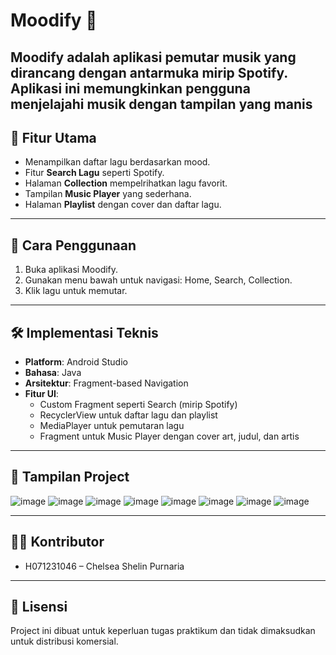 # Moodify 🎵

Moodify adalah aplikasi pemutar musik yang dirancang dengan antarmuka mirip Spotify. Aplikasi ini memungkinkan pengguna menjelajahi musik dengan tampilan yang manis 
---

## 🚀 Fitur Utama

- Menampilkan daftar lagu berdasarkan mood.
- Fitur **Search Lagu** seperti Spotify.
- Halaman **Collection** mempelrihatkan lagu favorit.
- Tampilan **Music Player** yang sederhana.
- Halaman **Playlist** dengan cover dan daftar lagu.

---

## 📱 Cara Penggunaan

1. Buka aplikasi Moodify.
2. Gunakan menu bawah untuk navigasi: Home, Search, Collection.
3. Klik lagu untuk memutar.

---

## 🛠️ Implementasi Teknis

- **Platform**: Android Studio
- **Bahasa**: Java
- **Arsitektur**: Fragment-based Navigation
- **Fitur UI**:
  - Custom Fragment seperti Search (mirip Spotify)
  - RecyclerView untuk daftar lagu dan playlist
  - MediaPlayer untuk pemutaran lagu
  - Fragment untuk Music Player dengan cover art, judul, dan artis

---

## 📂 Tampilan Project

![image](https://github.com/user-attachments/assets/68a3501c-2b34-44eb-a3d7-9bac6adecc47)
![image](https://github.com/user-attachments/assets/fdc51592-a53e-4976-842b-c2872e532f95)
![image](https://github.com/user-attachments/assets/281f4bfe-dd65-41ba-b176-3c5a4cd4c7da)
![image](https://github.com/user-attachments/assets/9b98284e-e012-46a5-917f-c5266a2bcd2f)
![image](https://github.com/user-attachments/assets/165d7f97-3477-4c94-a5b0-ea926722ce6d)
![image](https://github.com/user-attachments/assets/74871fbe-6268-4952-bf4d-36cd6bcf6846)
![image](https://github.com/user-attachments/assets/59b81c39-332b-4e25-8e8a-721263c892a5)
![image](https://github.com/user-attachments/assets/854e5441-725f-4f66-aa71-5a721c99a6d3)



---

## 🧑‍💻 Kontributor

- H071231046 – Chelsea Shelin Purnaria

---

## 📄 Lisensi

Project ini dibuat untuk keperluan tugas praktikum dan tidak dimaksudkan untuk distribusi komersial.
